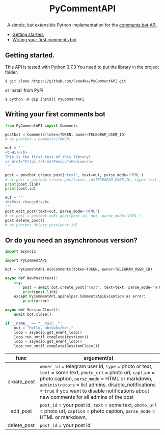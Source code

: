 # <p align="center">PyCommentAPI

<p align="center">A simple, but extensible Python implementation for the <a href="https://telegra.ph/Comments-API-11-29">comments.bot API</a>.


  * [Getting started.](#getting-started)
  * [Writing your first comments bot](#writing-your-first-comments-bot)

## Getting started.

This API is tested with Python 3.7.3
You need to put the library in the project folder.
```
$ git clone https://github.com/Feno4ka/PyCommentAPI.git
```
or install from PyPi
```
$ python -m pip install PyCommentAPI
```

## Writing your first comments bot
```python
from PyCommentAPI import Comments

postbot = Comments(token=TOKEN, owner=TELEGRAM_USER_ID)
# or postbot = Comments(TOKEN)

out = '''
<b>Hi!</b>
This is the first test of this library!
<a href="https://t.me/Fenicu">Fenicu</a>
'''

post = postbot.create_post('text', text=out, parse_mode='HTML')
# or post = postbot.create_post(owner_id=TELEGRAM_USER_ID, type='text', text=out, parse_mode='HTML')
print(post.link)
print(post.id)

out = '''
<b>Post changed!</b>
'''
post.edit_post(text=out, parse_mode='HTML')
# or post = postbot.edit_post(post.id, out, parse_mode='HTML')
post.delete_post()
# or postbot.delete_post(post.id)
```

## Or do you need an asynchronous version?

```python
import asyncio

import PyCommentAPI

bot = PyCommentAPI.AioComments(token=TOKEN, owner=TELEGRAM_USER_ID)

async def NewPost(text):
    try:
        post = await bot.create_post('text', text=text, parse_mode='HTML')
        print(post.link)
    except PyCommentAPI.apihelper.CommentsApiException as error:
        print(error)

async def SessionClose():
    await bot.close()

if __name__ == "__main__":
    out = "Hello, <b>Oak</b>!!"
    loop = asyncio.get_event_loop()
    loop.run_until_complete(test(out))
    loop = asyncio.get_event_loop()
    loop.run_until_complete(SessionClose())
```

|func|argument(s)|
|:---:|---|
|create_post|`owner_id` = telegram user id, `type` = photo or text, `text` = some text, `photo_url` = photo url, `caption` = photo caption, `parse_mode` = HTML or markdown, `administrators` = list admins, disable_notifications = `true` if you want to disable notifications about new comments for all admins of the post|
|edit_post|`post_id` = your post id, `text` = some text, `photo_url` = photo url, `caption` = photo caption, `parse_mode` = HTML or markdown,|
|delete_post|`post_id` = your post id|